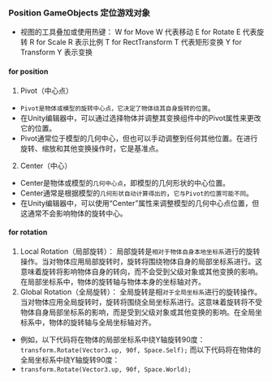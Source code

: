 ### Position GameObjects 定位游戏对象
* 视图的工具叠加或使用热键：
W for Move W 代表移动
E for Rotate E 代表旋转
R for Scale R 表示比例
T for RectTransform T 代表矩形变换
Y for Transform Y 表示变换


#### for position
1. Pivot（中心点）
* `Pivot是物体或模型的旋转中心点，它决定了物体绕其自身旋转的位置`。
* 在Unity编辑器中，可以通过选择物体并调整其变换组件中的Pivot属性来更改它的位置。
* Pivot通常位于模型的几何中心，但也可以手动调整到任何其他位置。在进行旋转、缩放和其他变换操作时，它是基准点。

2. Center（中心）
* Center是物体或模型的`几何中心点`，即模型的几何形状的中心位置。
* Center通常是根据模型的`几何形状自动计算得出的`，`它与Pivot的位置可能不同`。
* 在Unity编辑器中，可以使用“Center”属性来调整模型的几何中心点位置，但这通常不会影响物体的旋转中心。

#### for rotation
1. Local Rotation（局部旋转）：
局部旋转是`相对于物体自身本地坐标系`进行的旋转操作。当对物体应用局部旋转时，旋转将围绕物体自身的局部坐标系进行。这意味着旋转将影响物体自身的转向，而不会受到父级对象或其他变换的影响。在局部坐标系中，物体的旋转轴与物体本身的坐标轴对齐。
2. Global Rotation（全局旋转）：
全局旋转是相`对于全局坐标系`进行的旋转操作。当对物体应用全局旋转时，旋转将围绕全局坐标系进行。这意味着旋转将不受物体自身局部坐标系的影响，而是受到父级对象或其他变换的影响。在全局坐标系中，物体的旋转轴与全局坐标轴对齐。

* 例如，以下代码将在物体的局部坐标系中绕Y轴旋转90度：
`transform.Rotate(Vector3.up, 90f, Space.Self);`
  而以下代码将在物体的全局坐标系中绕Y轴旋转90度：
* `transform.Rotate(Vector3.up, 90f, Space.World);`


